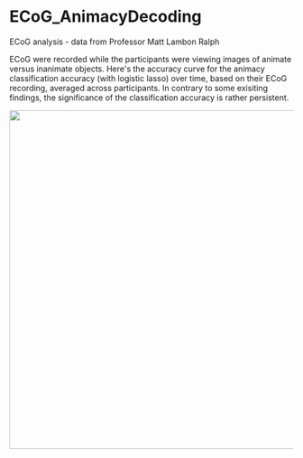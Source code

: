 # ECoG_AnimacyDecoding
ECoG analysis - data from Professor Matt Lambon Ralph

ECoG were recorded while the participants were viewing images of animate versus inanimate objects. Here's the accuracy curve for the animacy classification accuracy (with logistic lasso) over time, based on their ECoG recording, averaged across participants. In contrary to some exisiting findings, the significance of the classification accuracy is rather persistent. 

<img src="https://github.com/QihongL/ECoG_Manchester/blob/master/plots/meanTempAccCollapsed.jpg" width="600">


